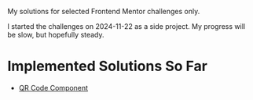 My solutions for selected Frontend Mentor challenges only.

I started the challenges on 2024-11-22 as a side project. My progress will be slow, but hopefully steady.

# Implemented Solutions So Far

- [QR Code Component](https://thomasweitzel.github.io/frontend-mentor/qr-code-component/dist/)

